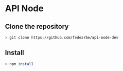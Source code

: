 # API Node

## Clone the repository

```bash
> git clone https://github.com/fedearbe/api-node-dev
```

## Install

```bash
> npm install
```
